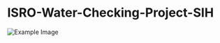 # ISRO-Water-Checking-Project-SIH

![Example Image](https://raw.githubusercontent.com/yourusername/your-repo/main/images/example.jpg)
